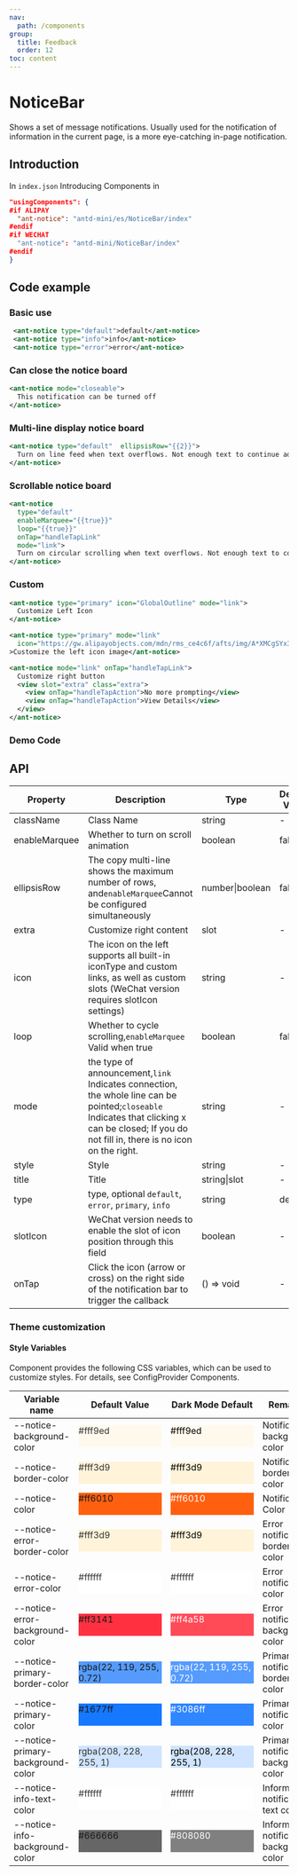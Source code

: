 ```yaml
---
nav:
  path: /components
group:
  title: Feedback
  order: 12
toc: content
---
```


# NoticeBar

Shows a set of message notifications. Usually used for the notification of information in the current page, is a more eye-catching in-page notification.

## Introduction

In `index.json` Introducing Components in

```json
"usingComponents": {
#if ALIPAY
  "ant-notice": "antd-mini/es/NoticeBar/index"
#endif
#if WECHAT
  "ant-notice": "antd-mini/NoticeBar/index"
#endif
}
```

## Code example

### Basic use

```xml
 <ant-notice type="default">default</ant-notice>
 <ant-notice type="info">info</ant-notice>
 <ant-notice type="error">error</ant-notice>
```

### Can close the notice board

```xml
<ant-notice mode="closeable">
  This notification can be turned off
</ant-notice>
```

### Multi-line display notice board
```xml
<ant-notice type="default"  ellipsisRow="{{2}}">
  Turn on line feed when text overflows. Not enough text to continue adding text to make up. Not enough text to continue adding text to make up.
</ant-notice>
```

### Scrollable notice board

```xml
<ant-notice
  type="default"
  enableMarquee="{{true}}"
  loop="{{true}}"
  onTap="handleTapLink"
  mode="link">
  Turn on circular scrolling when text overflows. Not enough text to continue adding text to make up.
</ant-notice>
```

### Custom

```xml
<ant-notice type="primary" icon="GlobalOutline" mode="link">
  Customize Left Icon
</ant-notice>

<ant-notice type="primary" mode="link"
  icon="https://gw.alipayobjects.com/mdn/rms_ce4c6f/afts/img/A*XMCgSYx3f50AAAAAAAAAAABkARQnAQ"
>Customize the left icon image</ant-notice>

<ant-notice mode="link" onTap="handleTapLink">
  Customize right button
  <view slot="extra" class="extra">
    <view onTap="handleTapAction">No more prompting</view>
    <view onTap="handleTapAction">View Details</view>
  </view>
</ant-notice>
```

### Demo Code

<code src='../../demo/pages/NoticeBar/index'></code>

## API

| Property          | Description                                                                                           | Type         | Default Value  |
| ------------- | ---------------------------------------------------------------------------------------------- | ------------ | ------- |
| className     | Class Name                                                                                           | string       | -       |
| enableMarquee | Whether to turn on scroll animation                                                                               | boolean      | false   |
| ellipsisRow     | The copy multi-line shows the maximum number of rows, and`enableMarquee`Cannot be configured simultaneously             | number\|boolean       | false       |
| extra         | Customize right content                                                                                 | slot         | -       |
| icon          | The icon on the left supports all built-in iconType and custom links, as well as custom slots (WeChat version requires slotIcon settings) | string       | -       |
| loop          | Whether to cycle scrolling,`enableMarquee` Valid when true                                                   | boolean      | false   |
| mode          | the type of announcement,`link` Indicates connection, the whole line can be pointed;`closeable` Indicates that clicking x can be closed; If you do not fill in, there is no icon on the right.   | string       | -       |
| style         | Style                                                                                           | string       | -       |
| title         | Title                                                                                           | string\|slot | -       |
| type          | type, optional `default`, `error`, `primary`, `info`                                               | string       | default |
| slotIcon      | WeChat version needs to enable the slot of icon position through this field                                                     | boolean      | -       |
| onTap         | Click the icon (arrow or cross) on the right side of the notification bar to trigger the callback                                                   | () => void   | -       |

### Theme customization

#### Style Variables

Component provides the following CSS variables, which can be used to customize styles. For details, see ConfigProvider Components.

| Variable name                            | Default Value                                                                                                              | Dark Mode Default                                                                                                                      | Remarks             |
| --------------------------------- | ------------------------------------------------------------------------------------------------------------------- | ----------------------------------------------------------------------------------------------------------------------------------- | ---------------- |
| --notice-background-color         | <div style="width: 150px; height: 40px; background-color: #fff9ed; color: #333;">#fff9ed</div>                                   | <div style="width: 150px; height: 40px; background-color: #fff9ed; color: #000000;">#fff9ed</div>                                   | Notification background color     |
| --notice-border-color             | <div style="width: 150px; height: 40px; background-color: #fff3d9; color: #333;">#fff3d9</div>                                   | <div style="width: 150px; height: 40px; background-color: #fff3d9; color: #000000;">#fff3d9</div>                                   | Notification border color     |
| --notice-color                    | <div style="width: 150px; height: 40px; background-color: #ff6010;">#ff6010</div>                                   | <div style="width: 150px; height: 40px; background-color: #ff6010; color: #ffffff;">#ff6010</div>                                   | Notification Color         |
| --notice-error-border-color       | <div style="width: 150px; height: 40px; background-color: #fff3d9; color: #333;">#fff3d9</div>                                   | <div style="width: 150px; height: 40px; background-color: #fff3d9; color: #000000;">#fff3d9</div>                                   | Error notification border color |
| --notice-error-color              | <div style="width: 150px; height: 40px; background-color: #ffffff; color: #333333;">#ffffff</div>                   | <div style="width: 150px; height: 40px; background-color: #ffffff; color: #333333;">#ffffff</div>                                   | Error notification color     |
| --notice-error-background-color   | <div style="width: 150px; height: 40px; background-color: #ff3141;">#ff3141</div>                                   | <div style="width: 150px; height: 40px; background-color: #ff4a58; color: #ffffff;">#ff4a58</div>                                   | Error notification background color |
| --notice-primary-border-color     | <div style="width: 150px; height: 40px; background-color: rgba(22, 119, 255, 0.72);">rgba(22, 119, 255, 0.72)</div> | <div style="width: 150px; height: 40px; background-color: rgba(22, 119, 255, 0.72); color: #ffffff;">rgba(22, 119, 255, 0.72)</div> | Primary notification border color |
| --notice-primary-color            | <div style="width: 150px; height: 40px; background-color: #1677ff;">#1677ff</div>                                   | <div style="width: 150px; height: 40px; background-color: #3086ff; color: #ffffff;">#3086ff</div>                                   | Primary notification color     |
| --notice-primary-background-color | <div style="width: 150px; height: 40px; background-color: rgba(208, 228, 255, 1); color: #333;">rgba(208, 228, 255, 1)</div>     | <div style="width: 150px; height: 40px; background-color: rgba(208, 228, 255, 1); color: #000000;">rgba(208, 228, 255, 1)</div>     | Primary notification background color |
| --notice-info-text-color          | <div style="width: 150px; height: 40px; background-color: #ffffff; color: #333333;">#ffffff</div>                   | <div style="width: 150px; height: 40px; background-color: #ffffff; color: #333333;">#ffffff</div>                                   | Information notification text color |
| --notice-info-background-color    | <div style="width: 150px; height: 40px; background-color: #666666;">#666666</div>                                   | <div style="width: 150px; height: 40px; background-color: #808080; color: #ffffff;">#808080</div>                                   | Information notification background color |
